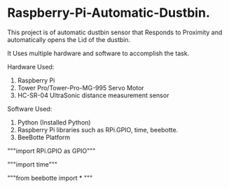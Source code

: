 # Raspberry-Pi-Automatic-Dustbin.

This project is of automatic dustbin sensor that Responds to Proximity and automatically opens the Lid of the dustbin.

It Uses multiple hardware and software to accomplish the task.

Hardware Used:
  1. Raspberry Pi
  2. Tower Pro/Tower-Pro-MG-995 Servo Motor
  3. HC-SR-04 UltraSonic distance measurement sensor

Software Used:
  1. Python (Installed Python)
  2. Raspberry Pi libraries such as RPi.GPIO, time, beebotte.
  3. BeeBotte Platform
     
"""import RPi.GPIO as GPIO"""

"""import time"""

"""from beebotte import * """

 
